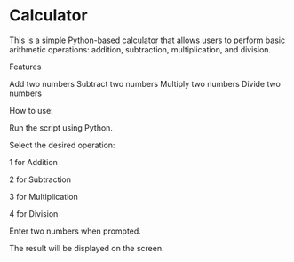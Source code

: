 # Calculator
This is a simple Python-based calculator that allows users to perform basic arithmetic operations: addition, subtraction, multiplication, and division.

Features

Add two numbers
Subtract two numbers
Multiply two numbers
Divide two numbers

How to use:

Run the script using Python.

Select the desired operation:

1 for Addition

2 for Subtraction

3 for Multiplication

4 for Division

Enter two numbers when prompted.

The result will be displayed on the screen.
